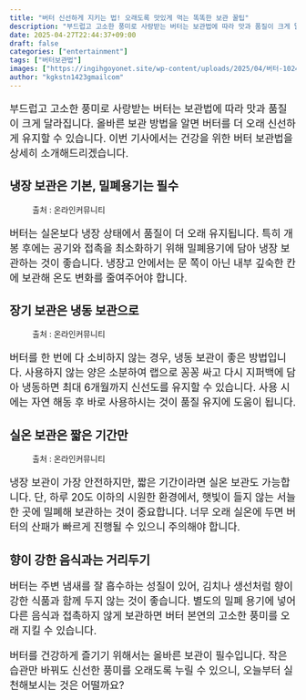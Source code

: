 ```yaml
---
title: "버터 신선하게 지키는 법! 오래도록 맛있게 먹는 똑똑한 보관 꿀팁"
description: "부드럽고 고소한 풍미로 사랑받는 버터는 보관법에 따라 맛과 품질이 크게 달라집니다. 올바른 보관 방법을 알면 버터를 더 오래 신선하게 유지할 수 있습니다. 이번 기사에서는 건강을 위한 버터 보관법을 상세히 소개해드리겠습니다."
date: 2025-04-27T22:44:37+09:00
draft: false
categories: ["entertainment"]
tags: ["버터보관법"]
images: ["https://ingihgoyonet.site/wp-content/uploads/2025/04/버터-1024x683.jpg", "https://ingihgoyonet.site/wp-content/uploads/2025/04/버터보관법-683x1024.jpg", "https://ingihgoyonet.site/wp-content/uploads/2025/04/버터보관방법-1024x693.jpg"]
author: "kgkstn1423gmailcom"
---
```


<p style="font-size:18px">부드럽고 고소한 풍미로 사랑받는 버터는 보관법에 따라 맛과 품질이 크게 달라집니다. 올바른 보관 방법을 알면 버터를 더 오래 신선하게 유지할 수 있습니다. 이번 기사에서는 건강을 위한 버터 보관법을 상세히 소개해드리겠습니다.</p> <h2 >냉장 보관은 기본, 밀폐용기는 필수</h2> <figure ><img src="https://ingihgoyonet.site/wp-content/uploads/2025/04/버터-1024x683.jpg" alt="" style="aspect-ratio:16/9;object-fit:cover"/><figcaption >출처 : 온라인커뮤니티</figcaption></figure> <p style="font-size:18px">버터는 실온보다 냉장 상태에서 품질이 더 오래 유지됩니다. 특히 개봉 후에는 공기와 접촉을 최소화하기 위해 밀폐용기에 담아 냉장 보관하는 것이 좋습니다. 냉장고 안에서는 문 쪽이 아닌 내부 깊숙한 칸에 보관해 온도 변화를 줄여주어야 합니다.</p> <h2 >장기 보관은 냉동 보관으로</h2> <figure ><img src="https://ingihgoyonet.site/wp-content/uploads/2025/04/버터보관법-683x1024.jpg" alt="" style="aspect-ratio:16/9;object-fit:cover"/><figcaption >출처 : 온라인커뮤니티</figcaption></figure> <p style="font-size:18px">버터를 한 번에 다 소비하지 않는 경우, 냉동 보관이 좋은 방법입니다. 사용하지 않는 양은 소분하여 랩으로 꽁꽁 싸고 다시 지퍼백에 담아 냉동하면 최대 6개월까지 신선도를 유지할 수 있습니다. 사용 시에는 자연 해동 후 바로 사용하시는 것이 품질 유지에 도움이 됩니다.</p> <h2 >실온 보관은 짧은 기간만</h2> <figure ><img src="https://ingihgoyonet.site/wp-content/uploads/2025/04/버터보관방법-1024x693.jpg" alt="" style="aspect-ratio:16/9;object-fit:cover"/><figcaption >출처 : 온라인커뮤니티</figcaption></figure> <p style="font-size:18px">냉장 보관이 가장 안전하지만, 짧은 기간이라면 실온 보관도 가능합니다. 단, 하루 20도 이하의 시원한 환경에서, 햇빛이 들지 않는 서늘한 곳에 밀폐해 보관하는 것이 중요합니다. 너무 오래 실온에 두면 버터의 산패가 빠르게 진행될 수 있으니 주의해야 합니다.</p> <h2 >향이 강한 음식과는 거리두기</h2> <p style="font-size:18px">버터는 주변 냄새를 잘 흡수하는 성질이 있어, 김치나 생선처럼 향이 강한 식품과 함께 두지 않는 것이 좋습니다. 별도의 밀폐 용기에 넣어 다른 음식과 접촉하지 않게 보관하면 버터 본연의 고소한 풍미를 오래 지킬 수 있습니다.</p> <p style="font-size:18px">버터를 건강하게 즐기기 위해서는 올바른 보관이 필수입니다. 작은 습관만 바꿔도 신선한 풍미를 오래도록 누릴 수 있으니, 오늘부터 실천해보시는 것은 어떨까요?</p>
